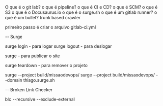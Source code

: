 O que é o git lab?
o que é pipeline?
o que é CI e CD?
o que é SCM?
o que é S3
o que é o Docusaurus.io
o que é o surge.sh
o que é um gitlab runner?
o que é um bullet?
trunk based
crawler

primeiro passo é criar o arquivo gitlab-ci.yml



-- Surge

surge login - para logar
surge logout - para deslogar

surge - para publicar o site

surge teardown - para remover o projeto

surge --project build/missaodevops/
surge --project build/missaodevops/ --domain thiago.surge.sh


-- Broken Link Checker

blc --recursive --exclude-external <url>
